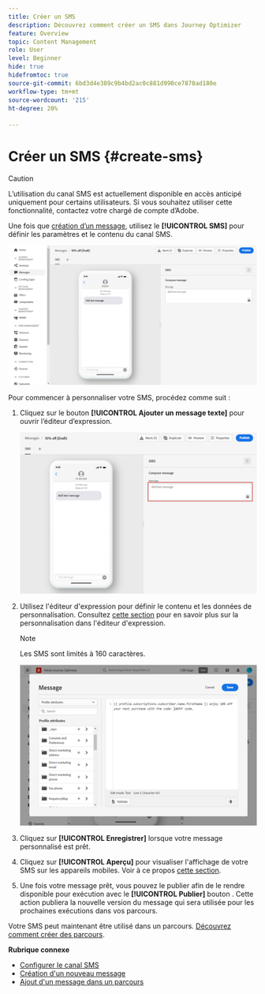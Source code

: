 ```yaml
---
title: Créer un SMS
description: Découvrez comment créer un SMS dans Journey Optimizer
feature: Overview
topic: Content Management
role: User
level: Beginner
hide: true
hidefromtoc: true
source-git-commit: 6bd3d4e389c9b4bd2ac0c881d990ce7870ad180e
workflow-type: tm+mt
source-wordcount: '215'
ht-degree: 20%

---
```


# Créer un SMS {#create-sms}

>[!CAUTION]
>
> L’utilisation du canal SMS est actuellement disponible en accès anticipé uniquement pour certains utilisateurs. Si vous souhaitez utiliser cette fonctionnalité, contactez votre chargé de compte d’Adobe.

Une fois que [création d’un message](create-message.md), utilisez le **[!UICONTROL SMS]** pour définir les paramètres et le contenu du canal SMS.

![](assets/sms_1.png)

Pour commencer à personnaliser votre SMS, procédez comme suit :

1. Cliquez sur le bouton **[!UICONTROL Ajouter un message texte]** pour ouvrir l’éditeur d’expression.

   ![](assets/sms_3.png)

1. Utilisez l&#39;éditeur d&#39;expression pour définir le contenu et les données de personnalisation. Consultez [cette section](personalization/personalize.md) pour en savoir plus sur la personnalisation dans l&#39;éditeur d&#39;expression.

   >[!NOTE]
   >
   > Les SMS sont limités à 160 caractères.

   ![](assets/sms_2.png)

1. Cliquez sur **[!UICONTROL Enregistrer]** lorsque votre message personnalisé est prêt.

1. Cliquez sur **[!UICONTROL Aperçu]** pour visualiser l&#39;affichage de votre SMS sur les appareils mobiles. Voir à ce propos [cette section](preview.md).

1. Une fois votre message prêt, vous pouvez le publier afin de le rendre disponible pour exécution avec le **[!UICONTROL Publier]** bouton . Cette action publiera la nouvelle version du message qui sera utilisée pour les prochaines exécutions dans vos parcours.

Votre SMS peut maintenant être utilisé dans un parcours. [Découvrez comment créer des parcours](building-journeys/journey-gs.md).

**Rubrique connexe**

* [Configurer le canal SMS](configuration/sms-configuration.md)
* [Création d&#39;un nouveau message](create-message.md)
* [Ajout d&#39;un message dans un parcours](building-journeys/journeys-message.md)

